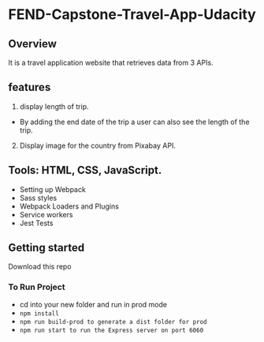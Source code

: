 # FEND-Capstone-Travel-App-Udacity

## Overview

It is a travel application website that retrieves data from 3 APIs.

## features

1. display length of trip.

- By adding the end date of the trip a user can also see the length of the trip.

2. Display image for the country from Pixabay API.

## Tools: HTML, CSS, JavaScript.

- Setting up Webpack
- Sass styles
- Webpack Loaders and Plugins
- Service workers
- Jest Tests

## Getting started

Download this repo

### To Run Project

- cd into your new folder and run in prod mode
- `npm install`
- `npm run build-prod to generate a dist folder for prod`
- `npm run start to run the Express server on port 6060`
